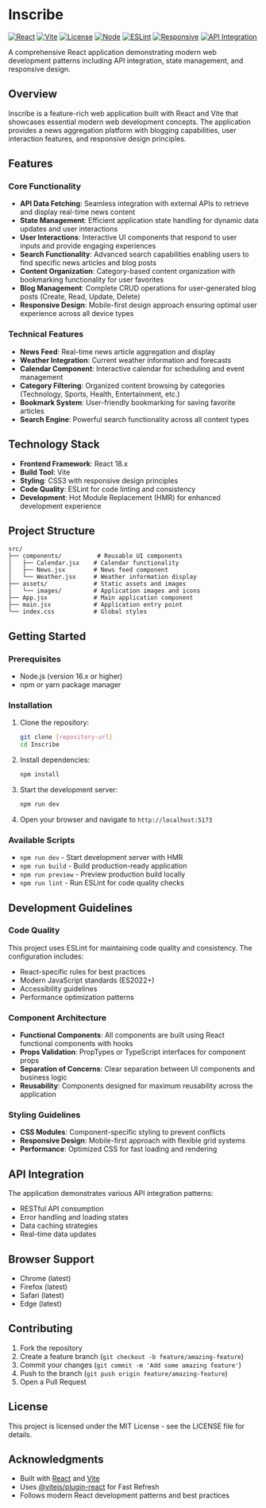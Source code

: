 # Inscribe

[![React](https://img.shields.io/badge/React-18.x-blue.svg)](https://reactjs.org/)
[![Vite](https://img.shields.io/badge/Vite-Latest-646CFF.svg)](https://vitejs.dev/)
[![License](https://img.shields.io/badge/License-MIT-green.svg)](LICENSE)
[![Node](https://img.shields.io/badge/Node-%3E%3D16.x-brightgreen.svg)](https://nodejs.org/)
[![ESLint](https://img.shields.io/badge/ESLint-Enabled-4B32C3.svg)](https://eslint.org/)
[![Responsive](https://img.shields.io/badge/Design-Responsive-orange.svg)](#features)
[![API Integration](https://img.shields.io/badge/API-Integrated-blue.svg)](#api-integration)

A comprehensive React application demonstrating modern web development patterns including API integration, state management, and responsive design.

## Overview

Inscribe is a feature-rich web application built with React and Vite that showcases essential modern web development concepts. The application provides a news aggregation platform with blogging capabilities, user interaction features, and responsive design principles.

## Features

### Core Functionality

- **API Data Fetching**: Seamless integration with external APIs to retrieve and display real-time news content
- **State Management**: Efficient application state handling for dynamic data updates and user interactions
- **User Interactions**: Interactive UI components that respond to user inputs and provide engaging experiences
- **Search Functionality**: Advanced search capabilities enabling users to find specific news articles and blog posts
- **Content Organization**: Category-based content organization with bookmarking functionality for user favorites
- **Blog Management**: Complete CRUD operations for user-generated blog posts (Create, Read, Update, Delete)
- **Responsive Design**: Mobile-first design approach ensuring optimal user experience across all device types

### Technical Features

- **News Feed**: Real-time news article aggregation and display
- **Weather Integration**: Current weather information and forecasts
- **Calendar Component**: Interactive calendar for scheduling and event management
- **Category Filtering**: Organized content browsing by categories (Technology, Sports, Health, Entertainment, etc.)
- **Bookmark System**: User-friendly bookmarking for saving favorite articles
- **Search Engine**: Powerful search functionality across all content types

## Technology Stack

- **Frontend Framework**: React 18.x
- **Build Tool**: Vite
- **Styling**: CSS3 with responsive design principles
- **Code Quality**: ESLint for code linting and consistency
- **Development**: Hot Module Replacement (HMR) for enhanced development experience

## Project Structure

```text
src/
├── components/          # Reusable UI components
│   ├── Calendar.jsx    # Calendar functionality
│   ├── News.jsx        # News feed component
│   └── Weather.jsx     # Weather information display
├── assets/             # Static assets and images
│   └── images/         # Application images and icons
├── App.jsx             # Main application component
├── main.jsx            # Application entry point
└── index.css           # Global styles
```

## Getting Started

### Prerequisites

- Node.js (version 16.x or higher)
- npm or yarn package manager

### Installation

1. Clone the repository:

   ```bash
   git clone [repository-url]
   cd Inscribe
   ```

2. Install dependencies:

   ```bash
   npm install
   ```

3. Start the development server:

   ```bash
   npm run dev
   ```

4. Open your browser and navigate to `http://localhost:5173`

### Available Scripts

- `npm run dev` - Start development server with HMR
- `npm run build` - Build production-ready application
- `npm run preview` - Preview production build locally
- `npm run lint` - Run ESLint for code quality checks

## Development Guidelines

### Code Quality

This project uses ESLint for maintaining code quality and consistency. The configuration includes:

- React-specific rules for best practices
- Modern JavaScript standards (ES2022+)
- Accessibility guidelines
- Performance optimization patterns

### Component Architecture

- **Functional Components**: All components are built using React functional components with hooks
- **Props Validation**: PropTypes or TypeScript interfaces for component props
- **Separation of Concerns**: Clear separation between UI components and business logic
- **Reusability**: Components designed for maximum reusability across the application

### Styling Guidelines

- **CSS Modules**: Component-specific styling to prevent conflicts
- **Responsive Design**: Mobile-first approach with flexible grid systems
- **Performance**: Optimized CSS for fast loading and rendering

## API Integration

The application demonstrates various API integration patterns:

- RESTful API consumption
- Error handling and loading states
- Data caching strategies
- Real-time data updates

## Browser Support

- Chrome (latest)
- Firefox (latest)
- Safari (latest)
- Edge (latest)

## Contributing

1. Fork the repository
2. Create a feature branch (`git checkout -b feature/amazing-feature`)
3. Commit your changes (`git commit -m 'Add some amazing feature'`)
4. Push to the branch (`git push origin feature/amazing-feature`)
5. Open a Pull Request

## License

This project is licensed under the MIT License - see the LICENSE file for details.

## Acknowledgments

- Built with [React](https://reactjs.org/) and [Vite](https://vitejs.dev/)
- Uses [@vitejs/plugin-react](https://github.com/vitejs/vite-plugin-react) for Fast Refresh
- Follows modern React development patterns and best practices
